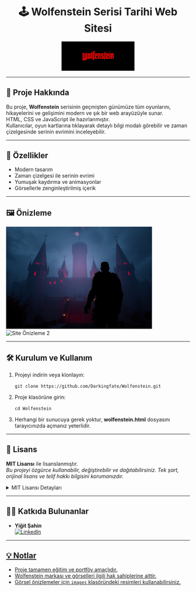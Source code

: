<h1 align="center">🕹️ Wolfenstein Serisi Tarihi Web Sitesi</h1>

<p align="center">
  <img src="images/img1.jpg" alt="Wolfenstein Logo" width="200"/>
</p>

---

<h2>📖 Proje Hakkında</h2>

<p>
Bu proje, <b>Wolfenstein</b> serisinin geçmişten günümüze tüm oyunlarını, hikayelerini ve gelişimini modern ve şık bir web arayüzüyle sunar. <br/>
HTML, CSS  ve JavaScript ile hazırlanmıştır. <br/>
Kullanıcılar, oyun kartlarına tıklayarak detaylı bilgi modalı görebilir ve zaman çizelgesinde serinin evrimini inceleyebilir.
</p>

---

<h2>🚀 Özellikler</h2>
<ul>
  <li> Modern tasarım</li>
  <li>Zaman çizelgesi ile serinin evrimi</li>
  <li>Yumuşak kaydırma ve animasyonlar</li>
  <li>Görsellerle zenginleştirilmiş içerik</li>
</ul>

---

<h2>🖼️ Önizleme</h2>
<p>
  <img src="images/img1.1.jpg" alt="Site Önizleme 1" width="400"/>
  <img src="images/İmg2.jpg" alt="Site Önizleme 2" width="400"/>

</p>

---

<h2>🛠️ Kurulum ve Kullanım</h2>
<ol>
  <li>Projeyi indirin veya klonlayın:
    <pre><code>git clone https://github.com/Darkingfate/Wolfenstein.git</code></pre>
  </li>
  <li>Proje klasörüne girin:
    <pre><code>cd Wolfenstein</code></pre>
  </li>
  <li>Herhangi bir sunucuya gerek yoktur, <b>wolfenstein.html</b> dosyasını tarayıcınızda açmanız yeterlidir.</li>
</ol>

---

<h2>📄 Lisans</h2>
<p>
  <b>MIT Lisansı</b> ile lisanslanmıştır.<br/>
  <i>Bu projeyi özgürce kullanabilir, değiştirebilir ve dağıtabilirsiniz. Tek şart, orijinal lisans ve telif hakkı bilgisini korumanızdır.</i>
</p>

<details>
<summary>MIT Lisansı Detayları</summary>

<pre>
MIT License

Copyright (c) 2024 Yiğit Şahin

Permission is hereby granted, free of charge, to any person obtaining a copy
of this software and associated documentation files (the "Software"), to deal
in the Software without restriction, including without limitation the rights
to use, copy, modify, merge, publish, distribute, sublicense, and/or sell
copies of the Software, and to permit persons to whom the Software is
furnished to do so, subject to the following conditions:

The above copyright notice and this permission notice shall be included in all
copies or substantial portions of the Software.

THE SOFTWARE IS PROVIDED "AS IS", WITHOUT WARRANTY OF ANY KIND, EXPRESS OR
IMPLIED, INCLUDING BUT NOT LIMITED TO THE WARRANTIES OF MERCHANTABILITY,
FITNESS FOR A PARTICULAR PURPOSE AND NONINFRINGEMENT. IN NO EVENT SHALL THE
AUTHORS OR COPYRIGHT HOLDERS BE LIABLE FOR ANY CLAIM, DAMAGES OR OTHER
LIABILITY, WHETHER IN AN ACTION OF CONTRACT, TORT OR OTHERWISE, ARISING FROM,
OUT OF OR IN CONNECTION WITH THE SOFTWARE OR THE USE OR OTHER DEALINGS IN THE
SOFTWARE.
</pre>
</details>

---

<h2>👨‍💻 Katkıda Bulunanlar</h2>
<ul>
  <li>
    <b>Yiğit Şahin</b> <br/>
    <a href="https://www.linkedin.com/in/yigit-sahin-570556285/" target="_blank">
      <img src="https://img.shields.io/badge/LinkedIn-blue?logo=linkedin&logoColor=white" alt="LinkedIn"/>
      
    
  </li>
</ul>

---

<h2>💡 Notlar</h2>
<ul>
  <li>Proje tamamen eğitim ve portföy amaçlıdır.</li>
  <li>Wolfenstein markası ve görselleri ilgili hak sahiplerine aittir.</li>
  <li>Görsel önizlemeler için <code>images</code> klasöründeki resimleri kullanabilirsiniz.</li>
</ul> 

